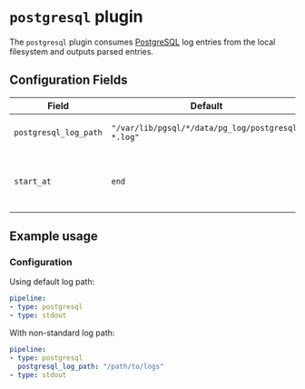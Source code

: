 # `postgresql` plugin

The `postgresql` plugin consumes [PostgreSQL](https://www.postgresql.org/) log entries from the local filesystem and outputs parsed entries.

## Configuration Fields

| Field | Default | Description |
| --- | --- | --- |
| `postgresql_log_path` | `"/var/lib/pgsql/*/data/pg_log/postgresql-*.log"` | Path to the PostgreSQL log file |
| `start_at` | `end` | Start reading file from 'beginning' or 'end' |

## Example usage

### Configuration

Using default log path:

```yaml
pipeline:
- type: postgresql
- type: stdout

```

With non-standard log path:

```yaml
pipeline:
- type: postgresql
  postgresql_log_path: "/path/to/logs"
- type: stdout

```
